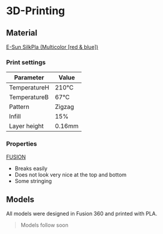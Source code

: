 # 3D-Printing

## Material

[E-Sun SilkPla (Multicolor [red & blue])](https://www.amazon.de/eSUN-Filament-Zweifarbiger-Drucker-Ma%C3%9Fgenauigkeit/dp/B0B1D697RR/)

### Print settings

**Parameter**   | **Value**
---             |---
TemperatureH    | 210°C
TemperatureB    | 67°C
Pattern         | Zigzag
Infill          | 15%
Layer height      | 0.16mm

### Properties

[FUSION](https://outlook82655.autodesk360.com/g/shares/SH35dfcQT936092f0e433a1ad2ef9c1648b9)

* Breaks easily
* Does not look very nice at the top and bottom
* Some stringing

## Models

All models were designed in Fusion 360 and printed with PLA.
>Models follow soon

